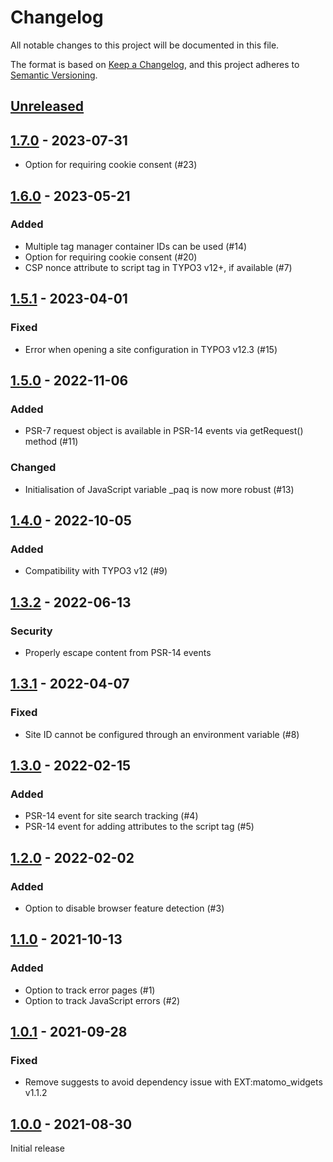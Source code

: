 # Changelog
All notable changes to this project will be documented in this file.

The format is based on [Keep a Changelog](https://keepachangelog.com/en/1.0.0/),
and this project adheres to [Semantic Versioning](https://semver.org/spec/v2.0.0.html).

## [Unreleased]

## [1.7.0] - 2023-07-31

- Option for requiring cookie consent (#23)

## [1.6.0] - 2023-05-21

### Added
- Multiple tag manager container IDs can be used (#14)
- Option for requiring cookie consent (#20)
- CSP nonce attribute to script tag in TYPO3 v12+, if available (#7)

## [1.5.1] - 2023-04-01

### Fixed
- Error when opening a site configuration in TYPO3 v12.3 (#15)

## [1.5.0] - 2022-11-06

### Added
- PSR-7 request object is available in PSR-14 events via getRequest() method (#11)

### Changed
- Initialisation of JavaScript variable _paq is now more robust (#13)

## [1.4.0] - 2022-10-05

### Added
- Compatibility with TYPO3 v12 (#9)

## [1.3.2] - 2022-06-13

### Security
- Properly escape content from PSR-14 events

## [1.3.1] - 2022-04-07

### Fixed
- Site ID cannot be configured through an environment variable (#8)

## [1.3.0] - 2022-02-15

### Added
- PSR-14 event for site search tracking (#4)
- PSR-14 event for adding attributes to the script tag (#5)

## [1.2.0] - 2022-02-02

### Added
- Option to disable browser feature detection (#3)

## [1.1.0] - 2021-10-13

### Added
- Option to track error pages (#1)
- Option to track JavaScript errors (#2)

## [1.0.1] - 2021-09-28

### Fixed
- Remove suggests to avoid dependency issue with EXT:matomo_widgets v1.1.2

## [1.0.0] - 2021-08-30

Initial release


[Unreleased]: https://github.com/brotkrueml/typo3-matomo-integration/compare/v1.7.0...HEAD
[1.7.0]: https://github.com/brotkrueml/typo3-matomo-integration/compare/v1.6.0...v1.7.0
[1.6.0]: https://github.com/brotkrueml/typo3-matomo-integration/compare/v1.5.1...v1.6.0
[1.5.1]: https://github.com/brotkrueml/typo3-matomo-integration/compare/v1.5.0...v1.5.1
[1.5.0]: https://github.com/brotkrueml/typo3-matomo-integration/compare/v1.4.0...v1.5.0
[1.4.0]: https://github.com/brotkrueml/typo3-matomo-integration/compare/v1.3.2...v1.4.0
[1.3.2]: https://github.com/brotkrueml/typo3-matomo-integration/compare/v1.3.1...v1.3.2
[1.3.1]: https://github.com/brotkrueml/typo3-matomo-integration/compare/v1.3.0...v1.3.1
[1.3.0]: https://github.com/brotkrueml/typo3-matomo-integration/compare/v1.2.0...v1.3.0
[1.2.0]: https://github.com/brotkrueml/typo3-matomo-integration/compare/v1.1.0...v1.2.0
[1.1.0]: https://github.com/brotkrueml/typo3-matomo-integration/compare/v1.0.1...v1.1.0
[1.0.1]: https://github.com/brotkrueml/typo3-matomo-integration/compare/v1.0.0...v1.0.1
[1.0.0]: https://github.com/brotkrueml/typo3-matomo-integration/releases/tag/v1.0.0
